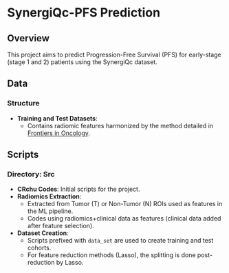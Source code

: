 # SynergiQc-PFS Prediction

## Overview

This project aims to predict Progression-Free Survival (PFS) for early-stage (stage 1 and 2) patients using the SynergiQc dataset.

## Data

### Structure

- **Training and Test Datasets**: 
  - Contains radiomic features harmonized by the method detailed in [Frontiers in Oncology](https://doi.org/10.3389/fonc.2023.1196414).

## Scripts

### Directory: Src

- **CRchu Codes**: Initial scripts for the project.
- **Radiomics Extraction**: 
  - Extracted from Tumor (T) or Non-Tumor (N) ROIs used as features in the ML pipeline.
  - Codes using radiomics+clinical data as features (clinical data added after feature selection).
- **Dataset Creation**: 
  - Scripts prefixed with `data_set` are used to create training and test cohorts.
  - For feature reduction methods (Lasso), the splitting is done post-reduction by Lasso.
